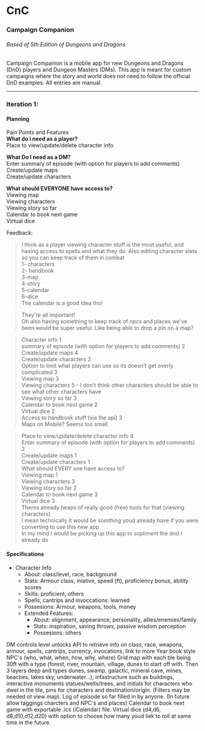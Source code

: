 # CnC
### Campaign Companion
###### _Based of 5th Edition of Dungeons and Dragons_

Campaign Companion is a mobile app for new Dungeons and Dragons (DnD) players and Dungeon Masters (DMs).
This app is meant for custom campaigns where the story and world does not need to follow the official DnD examples.
All entries are manual.

---

### Iteration 1:
#### Planning  
Pain Points and Features  
  **What do I need as a player?**      
    Place to view/update/delete character info

  **What Do I need as a DM?**  
    Enter summary of episode (with option for players to add comments)  
    Create/update maps  
    Create/update characters  
 
  **What should EVERYONE have access to?**  
    Viewing map  
    Viewing characters  
    Viewing story so far  
    Calendar to book next game  
    Virtual dice  
   
Feedback:
>I think as a player viewing character stuff is the most useful, and having access to spells and what they do. Also editing character stats so you can keep track of them in combat  
1- characters  
2- handbook  
3-map  
4-story   
5-calendar  
6-dice  
The calendar is a good idea tho!  

>They're all important!  
Oh also having something to keep track of npcs and places we've been would be super useful. Like being able to drop a pin on a map?

>Character info 1   
summary of episode (with option for players to add comments) 2  
Create/update maps 4  
Create/update characters 2  
Option to limit what players can use so its doesn't get overly complicated 3  
Viewing map 3  
Viewing characters 5 - I don't think other characters should be able to see what other characters have  
Viewing story so far 3  
Calendar to book next game 2  
Virtual dice 2  
Access to handbook stuff (via the api) 3  
Maps on Mobile? Seems too small.  

>Place to view/update/delete character info 4  
Enter summary of episode (with option for players to add comments) 2  
Create/update maps 1  
Create/update characters 1  
What should EVERY one have access to?  
Viewing map 1  
Viewing characters 3  
Viewing story so far 2  
Calendar to book next game 3  
Virtual dice 3  
Theres already heaps of really good (free) tools for that (viewing characters)  
I mean technically it would be somthing youd already have if you were converting to use this new app  
In my mind I would be picking up this app to supliment the dnd I already do

#### Specifications 
- Character Info
   - About: class/level, race, background
   - Stats: Armour class, iniative, speed (ft), proficiency bonus, ability scores
   - Skills: proficient, others
   - Spells, cantrips and invoccations: learned
   - Possesions: Armour, weapons, tools, money   
   - Extended Features:
      - About: alignment, appearance, personality, allies/enemies/family
      - Stats: inspiration, saving throws, passive wisdom perception
      - Possesions: others 
      
DM controls level unlocks
API to retrieve info on class, race, weapons, armour, spells, cantrips, currency, invocations, link to more
Year book style NPC's (who, what, when, how, why, where)
Grid map with each tile being 30ft with a type (forest, river, mountain, village, dunes to start off with. Then 3 layers deep and types dunes, swamp, galactic, mineral cave, mines, beaches, lakes sky, underwater...), infastructure such as buildings, interactive monuments statues/wells/trees, and initials for characters who dwel in the tile, pins for characters and destination/origin. (Filters may be needed ot view map).
Log of episode so far filled in by anyone. (In future allow taggings charcters and NPC's and places)
Calendar to book next game with exportable .ics (iCalendar) file.
Virtual dice (d4,d6, d8,d10,d12,d20) with option to choose how many youd liek to roll at same time in the future.

